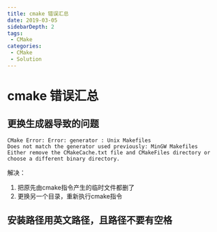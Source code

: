 ```yaml
---
title: cmake 错误汇总
date: 2019-03-05
sidebarDepth: 2
tags:
 - CMake
categories:
 - CMake
 - Solution
---
```

# cmake 错误汇总
## 更换生成器导致的问题
```shell
CMake Error: Error: generator : Unix Makefiles
Does not match the generator used previously: MinGW Makefiles
Either remove the CMakeCache.txt file and CMakeFiles directory or choose a different binary directory.
```
解决：
1. 把原先由cmake指令产生的临时文件都删了
2. 更换另一个目录，重新执行cmake指令


## 安装路径用英文路径，且路径不要有空格